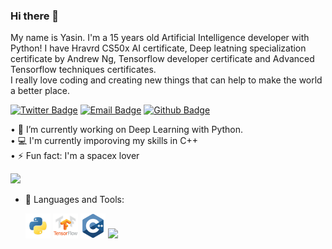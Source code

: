 ### Hi there 👋
My name is Yasin.
I'm a 15 years old Artificial Intelligence developer with Python!
I have Hravrd CS50x AI certificate, Deep leatning specialization certificate by Andrew Ng, Tensorflow developer certificate and Advanced Tensorflow techniques certificates.  
I really love coding and creating new things that can help to make the world a better place.

[![Twitter Badge](https://img.shields.io/badge/-Twitter-1da1f2?style=flat-square&labelColor=1da1f2&logo=twitter&logoColor=white&link=https://twitter.com/Yaronzz)](https://twitter.com/yasin_shafiei)
[![Email Badge](https://img.shields.io/badge/-Email-c14438?style=flat-square&logo=Gmail&logoColor=white&link=mailto:yaronhuang@foxmail.com)](mailto:yasinshafiei1386@gmail.com)
[![Github Badge](https://img.shields.io/badge/-Github-232323?style=flat-square&logo=Github&logoColor=white&link=https://space.bilibili.com/7708412)](https://github.com/YasinShafiei)


• 🔭 I’m currently working on Deep Learning with Python. <br />
• 💻 I'm currently imporoving my skills in C++ <br />
• ⚡ Fun fact: I'm a spacex lover <br />

<img height="180em" src="https://github-readme-stats.vercel.app/api?username=YasinShafiei&show_icons=true&hide_border=true&&count_private=true&include_all_commits=true" />

- 🌱 Languages and Tools: 


    <div>
        <code><img height="40" src="https://raw.githubusercontent.com/github/explore/80688e429a7d4ef2fca1e82350fe8e3517d3494d/topics/python/python.png"></code>
        <code><img height="40" src="https://raw.githubusercontent.com/github/explore/80688e429a7d4ef2fca1e82350fe8e3517d3494d/topics/tensorflow/tensorflow.png"></code>
        <code><img height="40" src="https://raw.githubusercontent.com/github/explore/80688e429a7d4ef2fca1e82350fe8e3517d3494d/topics/cpp/cpp.png"></code>
        <code><img height="40" src="https://cdn.svgporn.com/logos/visual-studio-code.svg"></code>
    </div>





<!--
**YasinShafiei/YasinShafiei** is a ✨ _special_ ✨ repository because its `README.md` (this file) appears on your GitHub profile.


